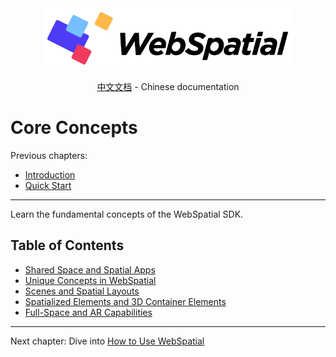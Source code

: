 <div align="center">
  <img src="../../assets/logo.png" alt="WebSpatial Logo" width="400"/>

  [中文文档](../../zh/core-concepts/README.md) - Chinese documentation
  <br>
</div>

# Core Concepts

Previous chapters:
- [Introduction](../introduction/README.md)
- [Quick Start](../quick-start/README.md)

---

Learn the fundamental concepts of the WebSpatial SDK.

## Table of Contents

- [Shared Space and Spatial Apps](shared-space-and-spatial-apps.md)
- [Unique Concepts in WebSpatial](unique-concepts-in-webspatial.md)
- [Scenes and Spatial Layouts](scenes-and-spatial-layouts.md)
- [Spatialized Elements and 3D Container Elements](spatialized-elements-and-3d-container-elements.md)
- [Full-Space and AR Capabilities](full-space-and-ar-capabilities.md)


---

Next chapter: Dive into [How to Use WebSpatial](../development-guide/README.md)
